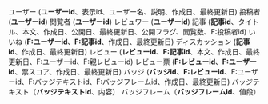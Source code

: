 ユーザー (**ユーザーid**、表示id、ユーザー名、説明、作成日、最終更新日)
    投稿者 (**ユーザーid**)
    閲覧者 (**ユーザーid**)
    レビュワー (**ユーザーid**)
記事 (**記事id**、タイトル、本文、作成日、公開日、最終更新日、公開フラグ、閲覧数、F:投稿者id)
いいね (**F:ユーザーid**、**F:記事id**、作成日、最終更新日)
ディスカッション (**記事id**、作成日、最終更新日)
レビュー (**レビューid**、**F:記事id**、本文、作成日、最終更新日、F:ユーザーid、F:親レビューid)
レビュー票 (**F:レビューid**、**F:ユーザーid**、票スコア、作成日、最終更新日)
バッジ (**バッジid**、**F:レビューid**、F:ユーザーid、F:バッジテキストid、F:バッジフレームid、作成日、最終更新日)
バッジテキスト（**バッジテキストid**、内容）
バッジフレーム（**バッジフレームid**、値段）